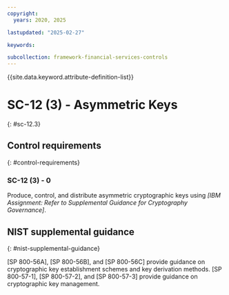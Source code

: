 ```yaml
---
copyright:
  years: 2020, 2025

lastupdated: "2025-02-27"

keywords:

subcollection: framework-financial-services-controls
---
```


{{site.data.keyword.attribute-definition-list}}

# SC-12 (3) -  Asymmetric Keys
{: #sc-12.3}

## Control requirements
{: #control-requirements}



### SC-12 (3) - 0


Produce, control, and distribute asymmetric cryptographic keys using _[IBM Assignment: Refer to Supplemental Guidance for Cryptography Governance]_.












## NIST supplemental guidance
{: #nist-supplemental-guidance}

[SP 800-56A], [SP 800-56B], and [SP 800-56C] provide guidance on cryptographic key establishment schemes and key derivation methods. [SP 800-57-1], [SP 800-57-2], and [SP 800-57-3] provide guidance on cryptographic key management.
